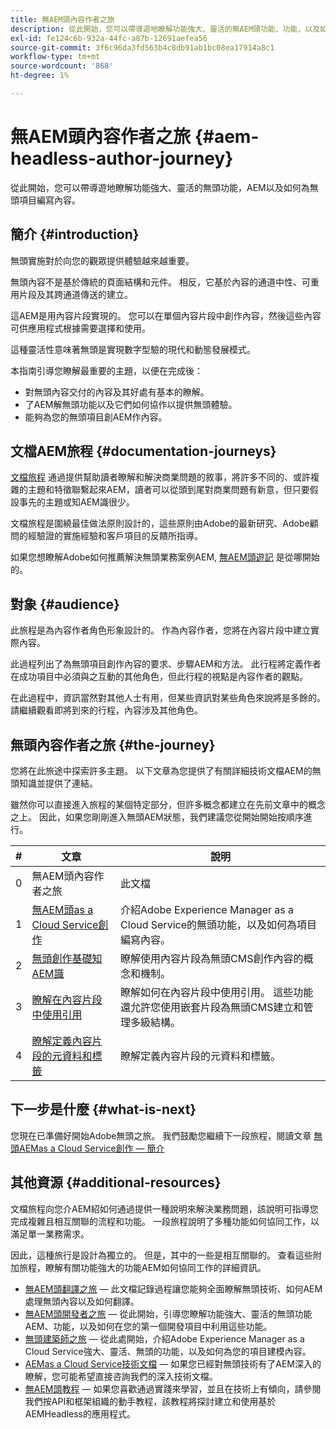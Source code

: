 ```yaml
---
title: 無AEM頭內容作者之旅
description: 從此開始，您可以帶導遊地瞭解功能強大、靈活的無AEM頭功能、功能，以及如何為您的項目創作內容。
exl-id: fe124c6b-932a-44fc-a87b-12691aefea56
source-git-commit: 3f6c96da3fd563b4c8db91ab1bc08ea17914a8c1
workflow-type: tm+mt
source-wordcount: '868'
ht-degree: 1%

---
```


# 無AEM頭內容作者之旅 {#aem-headless-author-journey}

從此開始，您可以帶導遊地瞭解功能強大、靈活的無頭功能，AEM以及如何為無頭項目編寫內容。

## 簡介 {#introduction}

無頭實施對於向您的觀眾提供體驗越來越重要。

無頭內容不是基於傳統的頁面結構和元件。 相反，它基於內容的通道中性、可重用片段及其跨通道傳送的建立。

這AEM是用內容片段實現的。 您可以在單個內容片段中創作內容，然後這些內容可供應用程式根據需要選擇和使用。

這種靈活性意味著無頭是實現數字型驗的現代和動態發展模式。

本指南引導您瞭解最重要的主題，以便在完成後：

* 對無頭內容交付的內容及其好處有基本的瞭解。
* 了AEM解無頭功能以及它們如何協作以提供無頭體驗。
* 能夠為您的無頭項目創AEM作內容。

## 文檔AEM旅程 {#documentation-journeys}

[文檔旅程](/help/journey-documentation/documentation-journeys.md) 通過提供幫助讀者瞭解和解決商業問題的敘事，將許多不同的、或許複雜的主題和特徵聯繫起來AEM，讀者可以從頭到尾對商業問題有新意，但只要假設事先的主題或知AEM識很少。

文檔旅程是圍繞最佳做法原則設計的，這些原則由Adobe的最新研究、Adobe顧問的經驗證的實施經驗和客戶項目的反饋所指導。

如果您想瞭解Adobe如何推薦解決無頭業務案例AEM, [無AEM頭遊記](/help/journey-documentation/documentation-journeys.md) 是從哪開始的。

## 對象 {#audience}

此旅程是為內容作者角色形象設計的。 作為內容作者，您將在內容片段中建立實際內容。

此過程列出了為無頭項目創作內容的要求、步驟AEM和方法。 此行程將定義作者在成功項目中必須與之互動的其他角色，但此行程的視點是內容作者的觀點。

在此過程中，資訊當然對其他人士有用，但某些資訊對某些角色來說將是多餘的。 請繼續觀看即將到來的行程，內容涉及其他角色。

## 無頭內容作者之旅 {#the-journey}

您將在此旅途中探索許多主題。 以下文章為您提供了有關詳細技術文檔AEM的無頭知識並提供了連結。

雖然你可以直接進入旅程的某個特定部分，但許多概念都建立在先前文章中的概念之上。 因此，如果您剛剛進入無頭AEM狀態，我們建議您從開始開始按順序進行。

| # | 文章 | 說明 |
|---|---|---|
| 0 | 無AEM頭內容作者之旅 | 此文檔 |
| 1 | [無AEM頭as a Cloud Service創作](introduction.md) | 介紹Adobe Experience Manager as a Cloud Service的無頭功能，以及如何為項目編寫內容。 |
| 2 | [無頭創作基礎知AEM識](basics.md) | 瞭解使用內容片段為無頭CMS創作內容的概念和機制。 |
| 3 | [瞭解在內容片段中使用引用](references.md) | 瞭解如何在內容片段中使用引用。 這些功能還允許您使用嵌套片段為無頭CMS建立和管理多級結構。 |
| 4 | [瞭解定義內容片段的元資料和標籤](metadata-tagging.md) | 瞭解定義內容片段的元資料和標籤。 |

## 下一步是什麼 {#what-is-next}

您現在已準備好開始Adobe無頭之旅。 我們鼓勵您繼續下一段旅程，閱讀文章 [無頭AEMas a Cloud Service創作 — 簡介](introduction.md)

<!--
### Choose Your Own Adventure {#choose-your-path}

However, Adobe wants you to succeed as you get started with your AEM Headless project, regardless of your learning style. So please consider these two options.

* If you prefer to continue to **learn about headless concepts and AEM's headless technologies**, you should continue your AEM headless journey as recommended by next reviewing the document [How to Model Your Content as AEM Content Models](model-your-content.md) where you learn how to model your content structure in AEM.
* If you prefer to **learn by doing**, you can jump to the [Getting Started with AEM Headless hands-on tutorial](https://experienceleague.adobe.com/docs/experience-manager-learn/getting-started-with-aem-headless/graphql/multi-step/overview.html) where you will jump directly into AEM Headless development by implementing a simple project to expose AEM headless content.
-->

## 其他資源 {#additional-resources}

文檔旅程向您介AEM紹如何通過提供一種說明來解決業務問題，該說明可指導您完成複雜且相互關聯的流程和功能。 一段旅程說明了多種功能如何協同工作，以滿足單一業務需求。

因此，這種旅行是設計為獨立的。 但是，其中的一些是相互關聯的。 查看這些附加旅程，瞭解有關功能強大的功能AEM如何協同工作的詳細資訊。

* [無AEM頭翻譯之旅](/help/journey-headless/translation/overview.md)  — 此文檔記錄過程讓您能夠全面瞭解無頭技術、如何AEM處理無頭內容以及如何翻譯。
* [無AEM頭開發者之旅](/help/journey-headless/developer/overview.md)  — 從此開始，引導您瞭解功能強大、靈活的無頭功能AEM、功能，以及如何在您的第一個開發項目中利用這些功能。
* [無頭建築師之旅](/help/journey-headless/architect/overview.md)  — 從此處開始，介紹Adobe Experience Manager as a Cloud Service強大、靈活、無頭的功能，以及如何為您的項目建模內容。
* [AEMas a Cloud Service技術文檔](https://experienceleague.adobe.com/docs/experience-manager-cloud-service.html)  — 如果您已經對無頭技術有了AEM深入的瞭解，您可能希望直接咨詢我們的深入技術文檔。
* [無AEM頭教程](https://experienceleague.adobe.com/docs/experience-manager-learn/getting-started-with-aem-headless/overview.html)  — 如果您喜歡通過實踐來學習，並且在技術上有傾向，請參閱我們按API和框架組織的動手教程，該教程將探討建立和使用基於AEMHeadless的應用程式。
